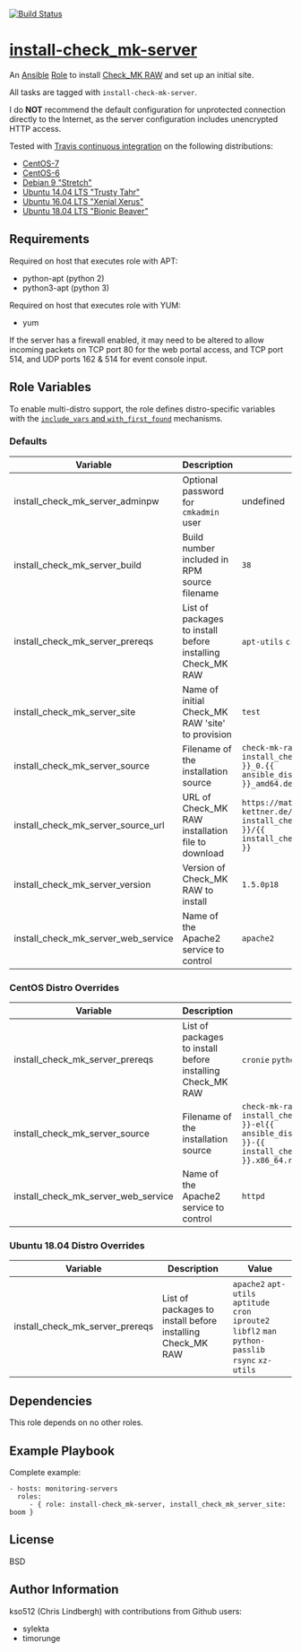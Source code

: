 [![Build Status](https://travis-ci.org/kso512/install-check_mk-server.svg?branch=master)](https://travis-ci.org/kso512/install-check_mk-server)

# [install-check_mk-server](https://galaxy.ansible.com/kso512/install-check_mk-server/)

An [Ansible](https://www.ansible.com/) [Role](http://docs.ansible.com/ansible/playbooks_roles.html#roles) to install [Check_MK RAW](http://mathias-kettner.com/check_mk_introduction.html) and set up an initial site.

All tasks are tagged with `install-check-mk-server`.

I do **NOT** recommend the default configuration for unprotected connection directly to the Internet, as the server configuration includes unencrypted HTTP access.

Tested with [Travis continuous integration](https://travis-ci.org/) on the following distributions:

- [CentOS-7](https://wiki.centos.org/Manuals/ReleaseNotes/CentOS7)
- [CentOS-6](https://wiki.centos.org/Manuals/ReleaseNotes/CentOS6.9)
- [Debian 9 "Stretch"](https://www.debian.org/releases/stretch/)
- [Ubuntu 14.04 LTS "Trusty Tahr"](http://releases.ubuntu.com/trusty/)
- [Ubuntu 16.04 LTS "Xenial Xerus"](http://releases.ubuntu.com/xenial/)
- [Ubuntu 18.04 LTS "Bionic Beaver"](http://releases.ubuntu.com/bionic/)

## Requirements

Required on host that executes role with APT:
- python-apt (python 2)
- python3-apt (python 3)

Required on host that executes role with YUM:
- yum

If the server has a firewall enabled, it may need to be altered to allow incoming packets on TCP port 80 for the web portal access, and TCP port 514, and UDP ports 162 & 514 for event console input.

## Role Variables

To enable multi-distro support, the role defines distro-specific variables with the [`include_vars` and `with_first_found`](http://docs.ansible.com/ansible/include_vars_module.html) mechanisms.

### Defaults

| Variable | Description | Value |
| -------- | ----------- | ----- |
| install_check_mk_server_adminpw | Optional password for `cmkadmin` user | undefined |
| install_check_mk_server_build | Build number included in RPM source filename | `38` |
| install_check_mk_server_prereqs | List of packages to install before installing Check_MK RAW | `apt-utils` `cron` `python-passlib` |
| install_check_mk_server_site | Name of initial Check_MK RAW 'site' to provision | `test` |
| install_check_mk_server_source | Filename of the installation source | `check-mk-raw-{{ install_check_mk_server_version }}_0.{{ ansible_distribution_release }}_amd64.deb`
| install_check_mk_server_source_url | URL of Check_MK RAW installation file to download | `https://mathias-kettner.de/support/{{ install_check_mk_server_version }}/{{ install_check_mk_server_source }}` |
| install_check_mk_server_version | Version of Check_MK RAW to install | `1.5.0p18` |
| install_check_mk_server_web_service | Name of the Apache2 service to control | `apache2` |

### CentOS Distro Overrides

| Variable | Description | Value |
| -------- | ----------- | ----- |
| install_check_mk_server_prereqs | List of packages to install before installing Check_MK RAW | `cronie` `python-passlib` |
| install_check_mk_server_source | Filename of the installation source | `check-mk-raw-{{ install_check_mk_server_version }}-el{{ ansible_distribution_major_version }}-{{ install_check_mk_server_build }}.x86_64.rpm`
| install_check_mk_server_web_service | Name of the Apache2 service to control | `httpd` |

### Ubuntu 18.04 Distro Overrides

| Variable | Description | Value |
| -------- | ----------- | ----- |
| install_check_mk_server_prereqs | List of packages to install before installing Check_MK RAW | `apache2` `apt-utils` `aptitude` `cron` `iproute2` `libfl2` `man` `python-passlib` `rsync` `xz-utils` |

## Dependencies

This role depends on no other roles.

## Example Playbook

Complete example:

    - hosts: monitoring-servers
      roles:
         - { role: install-check_mk-server, install_check_mk_server_site: boom }

## License

BSD

## Author Information

kso512 (Chris Lindbergh) with contributions from Github users:
- sylekta
- timorunge
